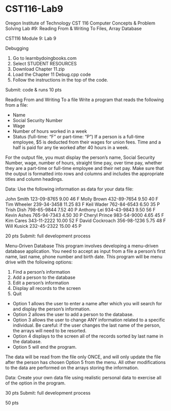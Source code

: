 # CST116-Lab9
Oregon Institute of Technology
CST 116 Computer Concepts & Problem Solving
Lab #9: Reading From & Writing To Files, Array Database


CST116
Module 9: Lab 9


Debugging


1. Go to learnbydoingbooks.com
2. Select STUDENT RESOURCES
3. Download Chapter 11.zip
4. Load the Chapter 11 Debug.cpp code
5. Follow the instructions in the top of the code.


Submit: code & runs
10 pts


Reading From and Writing To a file
Write a program that reads the following from a file:
* Name
* Social Security Number
* Wage
* Number of hours worked in a week
* Status (full-time: “F” or part-time: “P”)
If a person is a full-time employee, $5 is deducted from their wages for union fees.
Time and a half is paid for any tie worked after 40 hours in a week.


For the output file, you must display the person’s name, Social Security Number, wage, number of hours, straight time pay, over time pay, whether they are a part-time or full-time employee and their net pay.
Make sure that the output is formatted into rows and columns and includes the appropriate titles and column headings.


Data: Use the following information as data for your data file:


John Smith 123-09-8765 9.00 46 F
Molly Brown 432-89-7654 9.50 40 F
Tim Wheeler 239-34-3458 11.25 83 F
Keil Wader 762-84-6543 6.50 35 P
Trish Dish 798-65-9844 7.52 40 P
Anthony Lei 934-43-9843 9.50 56 F
Kevin Ashes 765-94-7343 4.50 30 P
Cheryl Prince 983-54-9000 4.65 45 F
Kim Cares 343-11-2222 10.00 52 F
David Cockroach 356-98-1236 5.75 48 F
Will Kusick 232-45-2322 15.00 45 P

20 pts
Submit: full development process


Menu-Driven Database
This program involves developing a menu-driven database application. 
You need to accept as input from a file a person’s first name, last name, phone number and birth date.
This program will be menu drive with the following options:
1. Find a person’s information
2. Add a person to the database
3. Edit a person’s information
4. Display all records to the screen
5. Quit


* Option 1 allows the user to enter a name after which you will search for and display the person’s information.
* Option 2 allows the user to add a person to the database.
* Option 3 allows the user to change ANY information related to a specific individual. Be careful: if the user changes the last name of the person, the arrays will need to be resorted.
* Option 4 displays to the screen all of the records sorted by last name in the database.
* Option 5 will end the program.


The data will be read from the file only ONCE, and will only update the file after the person has chosen Option 5 from the menu.
All other modifications to the data are performed on the arrays storing the information.


Data: Create your own data file using realistic personal data to exercise all of the option in the program.




30 pts
Submit: full development process


50 pts
